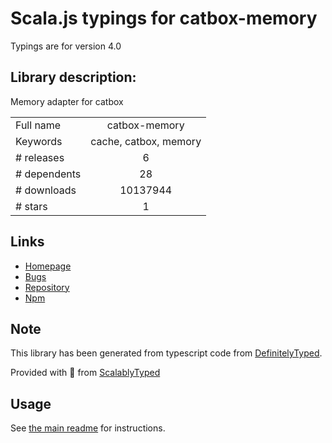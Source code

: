 
# Scala.js typings for catbox-memory

Typings are for version 4.0

## Library description:
Memory adapter for catbox

|                    |                 |
| ------------------ | :-------------: |
| Full name          | catbox-memory |
| Keywords           | cache, catbox, memory |
| # releases         | 6 |
| # dependents       | 28 |
| # downloads        | 10137944 |
| # stars            | 1 |

## Links
- [Homepage](https://github.com/hapijs/catbox-memory#readme)
- [Bugs](https://github.com/hapijs/catbox-memory/issues)
- [Repository](https://github.com/hapijs/catbox-memory)
- [Npm](https://www.npmjs.com/package/catbox-memory)
    


## Note
This library has been generated from typescript code from [DefinitelyTyped](https://definitelytyped.org).

Provided with :purple_heart: from [ScalablyTyped](https://github.com/oyvindberg/ScalablyTyped)

## Usage
See [the main readme](../../readme.md) for instructions.



